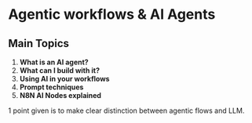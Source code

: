 # Agentic workflows & AI Agents

## Main Topics

1. **What is an AI agent?**
2. **What can I build with it?**
3. **Using AI in your workflows**
4. **Prompt techniques**
5. **N8N AI Nodes explained**

1 point given is to make clear distinction between agentic flows and LLM.